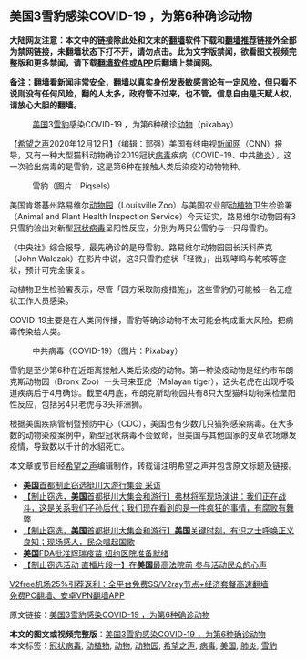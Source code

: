  <h2>美国3雪豹感染COVID-19 ，为第6种确诊动物</h2> <p class="notice"><b>大陆网友注意：本文中的链接除此处和文末的<a href="https://github.com/bannedbook/fanqiang" >翻墙</a>软件下载和<a href="https://github.com/killgcd/justmysocks/blob/master/README.md">翻墙推荐</a>链接外全部为禁网链接，未翻墙状态下打不开，请勿点击。此为文字版禁闻，欲看图文视频完整版和更多禁闻，请下载<a href="https://github.com/bannedbook/fanqiang">翻墙软件或APP</a>后翻墙上禁闻网。</p><p>备注：翻墙看新闻非常安全，翻墙以真实身份发表敏感言论有一定风险，但只看不说则没有任何风险，翻的人太多，政府管不过来，也不管。信息自由是天赋人权，请放心大胆的翻墙。</b></p>  <div class="entry"> <figure><figcaption><a href="https://www.bannedbook.org/bnews/tag/%e7%be%8e%e5%9b%bd/" class="st_tag internal_tag" rel="tag" title="标签 美国 下的日志">美国</a>3<a href="https://www.bannedbook.org/bnews/tag/%E9%9B%AA%E8%B1%B9/" class="st_tag internal_tag" rel="tag" title="标签 雪豹 下的日志">雪豹</a>感染COVID-19 ，为第6种确诊<a href="https://www.bannedbook.org/bnews/tag/%e5%8a%a8%e7%89%a9/" class="st_tag internal_tag" rel="tag" title="标签 动物 下的日志">动物</a>（pixabay）</figcaption></figure> <p>【<span class='wp_keywordlink_affiliate'><a href="https://www.soundofhope.org" title="希望之声" target="_blank">希望之声</a></span>2020年12月12日】（编辑：郭强）美国有线电视<span class='wp_keywordlink_affiliate'><a href="https://www.bannedbook.org/" title="新闻网">新闻网</a></span>（CNN）报导，又有一种大型猫科动物确诊2019冠状<a href="https://www.bannedbook.org/bnews/tag/%e7%97%85%e6%af%92/" class="st_tag internal_tag" rel="tag" title="标签 病毒 下的日志">病毒</a>疾病（COVID-19、中共<a href="https://www.bannedbook.org/bnews/tag/%e8%82%ba%e7%82%8e/" class="st_tag internal_tag" rel="tag" title="标签 肺炎 下的日志">肺炎</a>），这一次验出病毒的是雪豹，这是第6种在接触人类后染疫的动物物种。</p> <figure><figcaption>雪豹（图片：Piqsels）</figcaption></figure> <p>美国肯塔基州路易维尔<a href="https://www.bannedbook.org/bnews/tag/%E5%8A%A8%E7%89%A9%E5%9B%AD/" class="st_tag internal_tag" rel="tag" title="标签 动物园 下的日志">动物园</a>（Louisville Zoo）与美国农业部<a href="https://www.bannedbook.org/bnews/tag/%E5%8A%A8%E6%A4%8D%E7%89%A9/" class="st_tag internal_tag" rel="tag" title="标签 动植物 下的日志">动植物</a>卫生检验署（Animal and Plant Health Inspection Service）今天证实，路易维尔动物园有3只雪豹验出对新型<a href="https://www.bannedbook.org/bnews/tag/%e5%86%a0%e7%8a%b6%e7%97%85%e6%af%92/" class="st_tag internal_tag" rel="tag" title="标签 冠状病毒 下的日志">冠状病毒</a>呈阳性反应，分别为两只公雪豹与一只母雪豹。</p> <p>《中央社》综合报导，最先确诊的是母雪豹。路易维尔动物园园长沃科萨克（John Walczak）在影片中说，这3只雪豹症状「轻微」，出现哮鸣与乾咳等症状，预计可完全康复。</p>  <p>动植物卫生检验署表示，尽管「园方采取防疫措施」，这些雪豹仍可能被一名无症状工作人员感染。</p> <p>COVID-19主要是在人类间传播，雪豹等确诊动物不太可能会构成重大风险，把病毒传染给人类。</p> <figure><figcaption>中共病毒（COVID-19）（图片：Pixabay）</figcaption></figure> <p>雪豹是至少第6种在近距离接触人类后染疫的动物。第一种染疫动物是纽约市布朗克斯动物园（Bronx Zoo）一头马来亚虎（Malayan tiger），这头老虎在出现呼吸道疾病后于4月确诊。截至4月底，布朗克斯动物园共有8只大型猫科动物采检呈阳性反应，包括另4只老虎与3头非洲狮。</p>  <p>根据美国疾病管制暨预防中心（CDC），美国也有少数几只猫狗感染病毒。在大多数的动物染疫案例中，新型冠状病毒不会致命，但美国与其他国家的皮草农场爆发疫情，导致数以千计的水貂死亡。</p> <p>本文章或节目经<a href="https://www.bannedbook.org/bnews/tag/%e5%b8%8c%e6%9c%9b%e4%b9%8b%e5%a3%b0/" class="st_tag internal_tag" rel="tag" title="标签 希望之声 下的日志">希望之声</a>编辑制作，转载请注明希望之声并包含原文标题及链接。</p> <ul class='op-related-articles' title='相关阅读'> <li><a href='https://www.bannedbook.org/bnews/bannedvideo/20201213/1446574.html' target='_blank'><b>美国</b>首都制止窃选挺川大游行集会 采访</a></li> <li><a href='https://www.bannedbook.org/bnews/bannedvideo/20201213/1446570.html' target='_blank'>【制止窃选，<b>美国</b>首都挺川大集会和游行】弗林将军现场演讲：我们正在战斗，这是关系我们子孙后代；我们现在看到的是一件疯狂的事情，有腐败有舞弊</a></li> <li><a href='https://www.bannedbook.org/bnews/bannedvideo/20201213/1446569.html' target='_blank'>【制止窃选，<b>美国</b>首都挺川大集会和游行】<b>美国</b>关键时刻，有识之士呼唤正义良知；现场感人，民众唱起国歌</a></li> <li><a href='https://www.bannedbook.org/bnews/taiwannews/20201213/1446558.html' target='_blank'><b>美国</b>FDA批准辉瑞疫苗 纽约医院准备就绪</a></li> <li><a href='https://www.bannedbook.org/bnews/bannedvideo/20201213/1446557.html' target='_blank'>【制止窃选活动 直播片段一】在<b>美国</b>最高法院前 参与活动民众的心声</a></li> </ul> <p class="texttj"> <a href="https://www.bannedbook.org/forum23/topic22702.html" target="_blank">V2free机场25%引荐返利：全平台免费SS/V2ray节点+经济套餐高速翻墙</a><br/> <a href="https://github.com/bannedbook/fanqiang/wiki/%E7%A6%81%E9%97%BB%E7%BD%91%E5%AE%89%E5%8D%93%E7%BF%BB%E5%A2%99%E6%96%B0%E9%97%BBAPP" target="_blank">免费PC翻墙、安卓VPN翻墙APP</a></p><p>原文链接：<a class="src_link"  href="https://www.soundofhope.org/post/452887" target="_blank">美国3雪豹感染COVID-19 ，为第6种确诊动物</a></p> <a name='sharetosocial'></a>       <div><b>本文的图文或视频完整版</b>：<a href='https://www.bannedbook.org/bnews/comments/20201213/1446577.html'>美国3雪豹感染COVID-19 ，为第6种确诊动物</a></div>  </div><!--END ENTRY--> <div class="postfooter"> <div>本文标签：<a href="https://www.bannedbook.org/bnews/tag/%e5%86%a0%e7%8a%b6%e7%97%85%e6%af%92/" rel="tag">冠状病毒</a>, <a href="https://www.bannedbook.org/bnews/tag/%E5%8A%A8%E6%A4%8D%E7%89%A9/" rel="tag">动植物</a>, <a href="https://www.bannedbook.org/bnews/tag/%e5%8a%a8%e7%89%a9/" rel="tag">动物</a>, <a href="https://www.bannedbook.org/bnews/tag/%E5%8A%A8%E7%89%A9%E5%9B%AD/" rel="tag">动物园</a>, <a href="https://www.bannedbook.org/bnews/tag/%e5%b8%8c%e6%9c%9b%e4%b9%8b%e5%a3%b0/" rel="tag">希望之声</a>, <a href="https://www.bannedbook.org/bnews/tag/%e7%97%85%e6%af%92/" rel="tag">病毒</a>, <a href="https://www.bannedbook.org/bnews/tag/%e7%be%8e%e5%9b%bd/" rel="tag">美国</a>, <a href="https://www.bannedbook.org/bnews/tag/%e8%82%ba%e7%82%8e/" rel="tag">肺炎</a>, <a href="https://www.bannedbook.org/bnews/tag/%E9%9B%AA%E8%B1%B9/" rel="tag">雪豹</a></div>  </div><!--END POSTFOOTER--> 